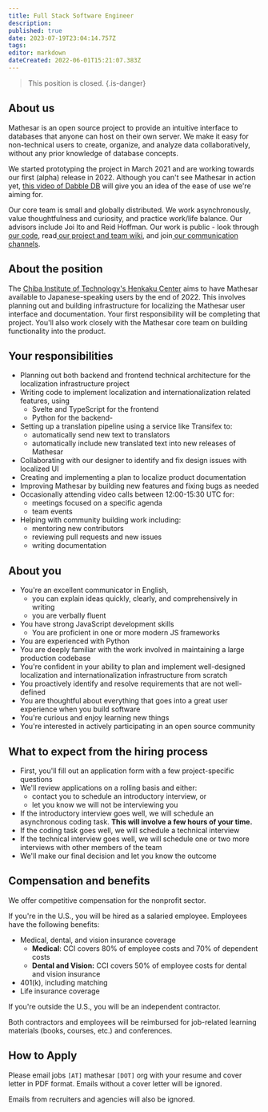 ```yaml
---
title: Full Stack Software Engineer
description: 
published: true
date: 2023-07-19T23:04:14.757Z
tags: 
editor: markdown
dateCreated: 2022-06-01T15:21:07.383Z
---
```


> This position is closed.
{.is-danger}

## About us

Mathesar is an open source project to provide an intuitive interface to databases that anyone can host on their own server. We make it easy for non-technical users to create, organize, and analyze data collaboratively, without any prior knowledge of database concepts. 

We started prototyping the project in March 2021 and are working towards our first (alpha) release in 2022. Although you can't see Mathesar in action yet, [this video of Dabble DB](https://www.youtube.com/watch?v=MCVj5RZOqwY) will give you an idea of the ease of use we're aiming for.

Our core team is small and globally distributed. We work asynchronously, value thoughtfulness and curiosity, and practice work/life balance. Our advisors include Joi Ito and Reid Hoffman. Our work is public - look through[  our code](https://github.com/centerofci/mathesar), read[  our project and team wiki](https://wiki.mathesar.org/en/home), and join[  our communication channels](https://wiki.mathesar.org/en/community).

## About the position

The [Chiba Institute of Technology's Henkaku Center](https://henkaku.org/en/CIT-henkaku-center/) aims to have Mathesar available to Japanese-speaking users by the end of 2022. This involves planning out and building infrastructure for localizing the Mathesar user interface and documentation. Your first responsibility will be completing that project. You'll also work closely with the Mathesar core team on building functionality into the product.

## Your responsibilities
- Planning out both backend and frontend technical architecture for the localization infrastructure project
- Writing code to implement localization and internationalization related features, using
	- Svelte and TypeScript for the frontend
	- Python for the backend-
- Setting up a translation pipeline using a service like Transifex to:
	- automatically send new text to translators
	- automatically include new translated text into new releases of Mathesar
- Collaborating with our designer to identify and fix design issues with localized UI
- Creating and implementing a plan to localize product documentation
- Improving Mathesar by building new features and fixing bugs as needed
- Occasionally attending video calls between 12:00-15:30 UTC for:
	- meetings focused on a specific agenda
	- team events
- Helping with community building work including:
	- mentoring new contributors
  - reviewing pull requests and new issues
  - writing documentation

## About you
- You're an excellent communicator in English,
	- you can explain ideas quickly, clearly, and comprehensively in writing
	- you are verbally fluent
- You have strong JavaScript development skills 
	- You are proficient in one or more modern JS frameworks
- You are experienced with Python
- You are deeply familiar with the work involved in maintaining a large production codebase
- You're confident in your ability to plan and implement well-designed localization and internationalization infrastructure from scratch
- You proactively identify and resolve requirements that are not well-defined
- You are thoughtful about everything that goes into a great user experience when you build software
- You're curious and enjoy learning new things
- You're interested in actively participating in an open source community

## What to expect from the hiring process
- First, you'll fill out an application form with a few project-specific questions
- We'll review applications on a rolling basis and either:
	- contact you to schedule an introductory interview, or
	- let you know we will not be interviewing you
- If the introductory interview goes well, we will schedule an asynchronous coding task. **This will involve a few hours of your time.**
- If the coding task goes well, we will schedule a technical interview
- If the technical interview goes well, we will schedule one or two more interviews with other members of the team
- We'll make our final decision and let you know the outcome

## Compensation and benefits
We offer competitive compensation for the nonprofit sector.

If you're in the U.S., you will be hired as a salaried employee. Employees have the following benefits:
- Medical, dental, and vision insurance coverage
	- **Medical**: CCI covers 80% of employee costs and 70% of dependent costs 
	- **Dental and Vision:** CCI covers 50% of employee costs for dental and vision insurance
- 401(k), including matching
- Life insurance coverage

If you're outside the U.S., you will be an independent contractor. 

Both contractors and employees will be reimbursed for job-related learning materials (books, courses, etc.) and conferences.

## How to Apply

Please email jobs `[AT]` mathesar `[DOT]` org with your resume and cover letter in PDF format. Emails without a cover letter will be ignored.

Emails from recruiters and agencies will also be ignored.